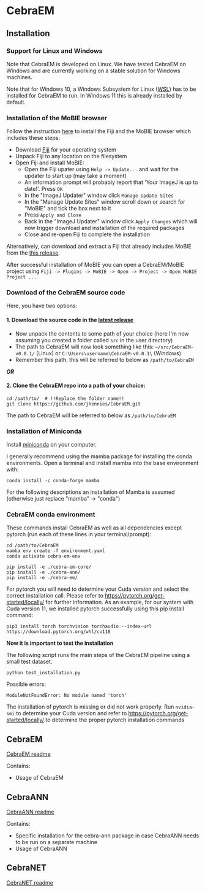 # CebraEM

## Installation

### Support for Linux and Windows

Note that CebraEM is developed on Linux. We have tested CebraEM on Windows and are currently working
on a stable solution for Windows machines. 

Note that for Windows 10, a Windows Subsystem for Linux ([WSL](https://learn.microsoft.com/en-us/windows/wsl/about))
has to be installed for CebraEM to run. 
In Windows 11 this is already installed by default.

### Installation of the MoBIE browser

Follow the instruction [here](https://github.com/mobie/mobie-viewer-fiji/) to install the Fiji and the MoBIE browser 
which includes these steps:

 - Download [Fiji](https://imagej.net/software/fiji/downloads) for your operating system
 - Unpack Fiji to any location on the filesystem
 - Open Fiji and install MoBIE:
   - Open the Fiji upater using ```Help -> Update...``` and wait for the updater to start up (may take a moment)
   - An information prompt will probably report that 'Your ImageJ is up to date!'. Press ```OK```
   - In the "ImageJ Updater" window click ```Manage Update Sites```
   - In the "Manage Update Sites" window scroll down or search for "MoBIE" and tick the box next to it
   - Press ```Apply and Close```
   - Back in the "ImageJ Updater" window click ```Apply Changes``` which will now trigger download and installation of 
     the required packages
   - Close and re-open Fiji to complete the installation
 
Alternatively, can download and extract a Fiji that already includes MoBIE from the [this release](https://github.com/jhennies/CebraEM/releases/download/v0.0.3/fiji-linux64-with-mobie.zip).

After successful installation of MoBIE you can open a CebraEM/MoBIE project using ```Fiji -> Plugins -> MoBIE -> Open -> Project -> Open MoBIE Project ...```

### Download of the CebraEM source code

Here, you have two options: 

#### 1. Download the source code in the [latest release](https://github.com/jhennies/CebraEM/archive/refs/tags/v0.0.3b.zip)

 - Now unpack the contents to some path of your choice (here I'm now assuming you created a folder called ```src``` in the user directory)
 - The path to CebraEM will now look something like this: ```~/src/CebraEM-v0.0.1/``` (Linux) or ```C:\Users\username\CebraEM-v0.0.1\``` (Windows)
 - Remember this path, this will be referred to below as ```/path/to/CebraEM```

***OR***

#### 2. Clone the CebraEM repo into a path of your choice:

```
cd /path/to/  # !!Replace the folder name!!
git clone https://github.com/jhennies/CebraEM.git
```

The path to CebraEM will be referred to below as ```/path/to/CebraEM```

### Installation of Miniconda

Install [miniconda](https://docs.anaconda.com/free/miniconda/) on your computer.

I generally recommend using the mamba package for installing the conda environments. Open a terminal and install mamba into the base 
environment with:

```
conda install -c conda-forge mamba
```

For the following descriptions an installation of Mamba is assumed (otherwise just replace "mamba" -> "conda")

### CebraEM conda environment

These commands install CebraEM as well as all dependencies except pytorch (run each of these lines in your terminal/prompt):

```
cd /path/to/CebraEM
mamba env create -f environment.yaml
conda activate cebra-em-env

pip install -e ./cebra-em-core/
pip install -e ./cebra-ann/
pip install -e ./cebra-em/
```

For pytorch you will need to determine your Cuda version and select the correct installation call. 
Please refer to https://pytorch.org/get-started/locally/ for further information.
As an example, for our system with Cuda version 11, we installed pytorch successfully using this pip install command: 

```
pip3 install torch torchvision torchaudio --index-url https://download.pytorch.org/whl/cu118
```

**Now it is important to test the installation**

The following script runs the main steps of the CebraEM pipeline using a small test dataset.

```
python test_installation.py
```

Possible errors:

```
ModuleNotFoundError: No module named 'torch'
```

The installation of pytorch is missing or did not work properly. 
Run ```nvidia-smi``` to determine your Cuda version and refer to https://pytorch.org/get-started/locally/ to determine 
the proper pytorch installation commands

## CebraEM

[CebraEM readme](cebra-em/README.md)

Contains:
 - Usage of CebraEM

## CebraANN

[CebraANN readme](cebra-ann/README.md)

Contains:
 - Specific installation for the cebra-ann package in case CebraANN needs to be run on a separate machine
 - Usage of CebraANN

## CebraNET

[CebraNET readme](CebraNET_README.md)
